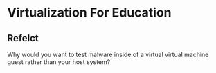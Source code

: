 # Virtualization For Education

## Refelct

Why would you want to test malware inside of a virtual virtual machine guest rather than your host system?
